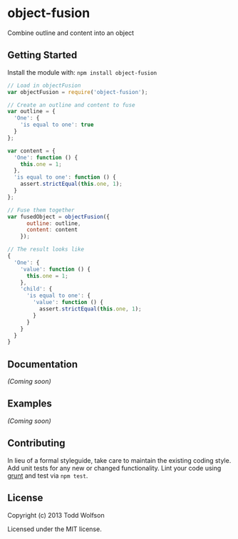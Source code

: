 # object-fusion

Combine outline and content into an object

## Getting Started
Install the module with: `npm install object-fusion`

```javascript
// Load in objectFusion
var objectFusion = require('object-fusion');

// Create an outline and content to fuse
var outline = {
  'One': {
    'is equal to one': true
  }
};

var content = {
  'One': function () {
    this.one = 1;
  },
  'is equal to one': function () {
    assert.strictEqual(this.one, 1);
  }
};

// Fuse them together
var fusedObject = objectFusion({
      outline: outline,
      content: content
    });

// The result looks like
{
  'One': {
    'value': function () {
      this.one = 1;
    },
    'child': {
      'is equal to one': {
        'value': function () {
          assert.strictEqual(this.one, 1);
        }
      }
    }
  }
}
```

## Documentation
_(Coming soon)_

## Examples
_(Coming soon)_

## Contributing
In lieu of a formal styleguide, take care to maintain the existing coding style. Add unit tests for any new or changed functionality. Lint your code using [grunt](https://github.com/gruntjs/grunt) and test via `npm test`.

## License
Copyright (c) 2013 Todd Wolfson

Licensed under the MIT license.
